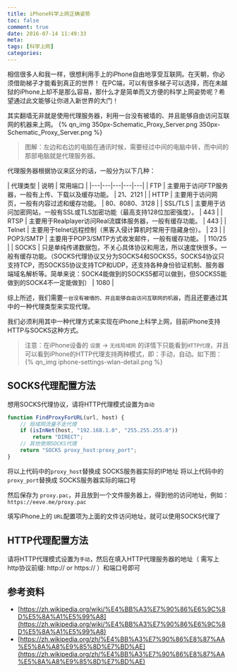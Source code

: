 ```yaml
---
title: iPhone科学上网正确姿势
toc: false
comment: true
date: 2016-07-14 11:49:33
meta:
tags: [科学上网]
categories:
---
```


相信很多人和我一样，很想利用手上的iPhone自由地享受互联网。在天朝，你必须借助梯子才能看到真正的世界！
在PC端，可以有很多梯子可以选择，而在未越狱的iPhone上却不是那么容易，那什么才是简单而又方便的科学上网姿势呢？希望通过此文能够让你进入新世界的大门！

<!-- more -->

其实翻墙无非就是使用代理服务器，利用一台没有被墙的、并且能够自由访问互联网的机器来上网。
{% qn_img 350px-Schematic_Proxy_Server.png 350px-Schematic_Proxy_Server.png %}
> 图解：左边和右边的电脑在通讯时候，需要经过中间的电脑中转，而中间的那部电脑就是代理服务器。


代理服务器根据协议来区分的话，一般分为以下几种：

| 代理类型  |  说明 | 常用端口  |
|---|---|---|---|---|
| FTP  |  主要用于访问FTP服务器，一般有上传、下载以及缓存功能。 |  21、2121  |
| HTTP  |  主要用于访问网页，一般有内容过滤和缓存功能。 | 80、8080、3128  |
| SSL/TLS  |  主要用于访问加密网站，一般有SSL或TLS加密功能（最高支持128位加密强度）。 |  443 |
| RTSP  |  主要用于Realplayer访问Real流媒体服务器，一般有缓存功能。 |  443 |
| Telnet  |  主要用于telnet远程控制（黑客入侵计算机时常用于隐藏身份）。 |  23 |
| POP3/SMTP  |  主要用于POP3/SMTP方式收发邮件，一般有缓存功能。 |  110/25 |
| SOCKS |  只是单纯传递数据包，不关心具体协议和用法，所以速度快很多。一般有缓存功能。（SOCKS代理协议又分为SOCKS4和SOCKS5，SOCKS4协议只支持TCP，而SOCKS5协议支持TCP和UDP，还支持各种身份验证机制、服务器端域名解析等。简单来说：SOCK4能做到的SOCKS5都可以做到，但SOCKS5能做到的SOCK4不一定能做到） |  1080 |

综上所述，我们需要`一台没有被墙的、并且能够自由访问互联网的机器`，而且还要通过其中的一种代理类型来实现代理。



我们必须利用其中一种代理方式来实现在iPhone上科学上网，目前iPhone支持HTTP与SOCKS这种方式。

> 注意：在iPhone设备的 `设置` -> `无线局域网` 的详情下只能看到`HTTP代理`，并且可以看到iPhone的HTTP代理支持两种模式，即：手动，自动。如下图：
{% qn_img iphone-settings-wlan-detail.png %}

## SOCKS代理配置方法

想用SOCKS代理协议，请将HTTP代理模式设置为`自动`

```javascript
function FindProxyForURL(url, host) {
    // 局域网流量不走代理
    if (isInNet(host, "192.168.1.0", "255.255.255.0"))
        return "DIRECT";
    // 其他使用SOCKS代理
    return "SOCKS proxy_host:proxy_port";
}
```
将以上代码中的`proxy_host`替换成 SOCKS服务器实际的IP地址
将以上代码中的`proxy_port`替换成 SOCKS服务器实际的端口号

然后保存为 `proxy.pac`，并且放到一个文件服务器上，得到他的访问地址，例如：`https://eeve.me/proxy.pac`

填写iPhone上的 `URL`配置项为上面的文件访问地址，就可以使用SOCKS代理了

## HTTP代理配置方法

请将HTTP代理模式设置为`手动`，然后在填入HTTP代理服务器的地址（ 需写上http协议前缀: http:// or https:// ）和端口号即可


## 参考资料
- [https://zh.wikipedia.org/wiki/%E4%BB%A3%E7%90%86%E6%9C%8D%E5%8A%A1%E5%99%A8](https://zh.wikipedia.org/wiki/%E4%BB%A3%E7%90%86%E6%9C%8D%E5%8A%A1%E5%99%A8)
- [https://zh.wikipedia.org/zh/%E4%BB%A3%E7%90%86%E8%87%AA%E5%8A%A8%E9%85%8D%E7%BD%AE](https://zh.wikipedia.org/zh/%E4%BB%A3%E7%90%86%E8%87%AA%E5%8A%A8%E9%85%8D%E7%BD%AE)



